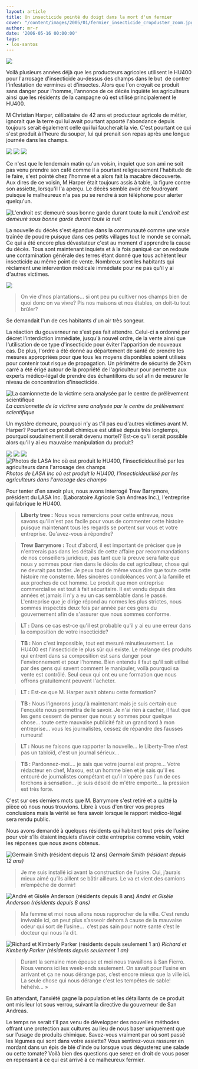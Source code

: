 ```yaml
---
layout: article
title: Un insecticide pointé du doigt dans la mort d'un fermier
cover: "/content/images/2005/01/fermier_insecticide_cropduster_zoom.jpg"
author: mr-r
date: '2006-05-16 00:00:00'
tags:
- los-santos
---
```


![](/content/images/2005/01/fermier_insecticide_cropduster.jpg)

Voilà plusieurs années déjà que les producteurs agricoles utilisent le HU400 pour l'arrosage d'insecticide au-dessus des champs dans le but&nbsp; de contrer l'infestation de vermines et d'insectes. Alors que l'on croyait ce produit sans danger pour l'homme, l'annonce de ce décès inquiète les agriculteurs ainsi que les résidents de la campagne où est utilisé principalement le HU400.

M Christian Harper, célibataire de 42 ans et producteur agricole de métier, ignorait que la terre qui lui avait pourtant apporté l'abondance depuis toujours serait également celle qui lui faucherait la vie. C'est pourtant ce qui s'est produit à l'heure du souper, lui qui prenait son repas après une longue journée dans les champs.

![](/content/images/2005/01/fermier_vue_terrain.jpg)
![](/content/images/2005/01/fermier_maison.jpg)
![](/content/images/2005/01/fermier_interieur_maison.jpg)

Ce n'est que le lendemain matin qu'un voisin, inquiet que son ami ne soit pas venu prendre son café comme il a pourtant religieusement l'habitude de le faire, s'est pointé chez l'homme et a alors fait la macabre découverte. Aux dires de ce voisin, M.Harper était toujours assis à table, la figure contre son assiette, lorsqu'il l'a aperçu. Le décès semble avoir été foudroyant puisque le malheureux n'a pas pu se rendre à son téléphone pour alerter quelqu'un.

![L'endroit est demeuré sous bonne garde durant toute la nuit](/content/images/2005/01/fermier_blockade.jpg)
_L'endroit est demeuré sous bonne garde durant toute la nuit_

La nouvelle du décès s'est épandue dans la communauté comme une vraie traînée de poudre puisque dans ces petits villages tout le monde se connaît. Ce qui a été encore plus dévastateur c'est au moment d'apprendre la cause du décès. Tous sont maintenant inquiets et à la fois paniqué car on redoute une contamination générale des terres étant donné que tous achètent leur insecticide au même point de vente. Nombreux sont les habitants qui réclament une intervention médicale immédiate pour ne pas qu'il y ai d'autres victimes.

![](/content/images/2005/01/Passant_5.jpg)

> On vie d'nos plantations... si ont peu pu cultiver nos champs bien de quoi donc on va vivre? Pis nos maisons et nos étables, on doit-tu tout brûler?

Se demandait l'un de ces habitants d'un air très songeur.

La réaction du gouverneur ne s'est pas fait attendre. Celui-ci a ordonné par décret l'interdiction immédiate, jusqu'à nouvel ordre, de la vente ainsi que l'utilisation de ce type d'insecticide pour éviter l'apparition de nouveaux cas. De plus, l'ordre a été donné au département de santé de prendre les mesures appropriées pour que tous les moyens disponibles soient utilisés pour contenir tout risque de propagation. Un périmètre de sécurité de 20km carré a été érigé autour de la propriété de l'agriculteur pour permettre aux experts médico-légal de prendre des échantillons du sol afin de mesurer le niveau de concentration d'insecticide.

![La camionnette de la victime sera analysée par le centre de prélèvement scientifique](/content/images/2005/01/fermier_camion.jpg)
_La camionnette de la victime sera analysée par le centre de prélèvement scientifique_

Un mystère demeure, pourquoi n'y as t'il pas eu d'autres victimes avant M. Harper? Pourtant ce produit chimique est utilisé depuis très longtemps, pourquoi soudainement il serait devenu mortel? Est-ce qu'il serait possible alors qu'il y ai eu mauvaise manipulation du produit?

![](/content/images/2005/01/fermier_sapa_usine.jpg)
![](/content/images/2005/01/fermier_sapa_cropdusters.jpg)
![](/content/images/2005/01/fermier_sapa_tanker.jpg)
![Photos de LASA Inc où est produit le HU400, l'insecticideutilisé par les agriculteurs dans l'arrosage des champs](/content/images/2005/01/fermier_sapa_traffic.jpg)
_Photos de LASA Inc où est produit le HU400, l'insecticideutilisé par les agriculteurs dans l'arrosage des champs_

Pour tenter d'en savoir plus, nous avons interrogé Trew Barrymore, président du LASA Inc. (Laboratoire Agricole San Andreas Inc.), l'entreprise qui fabrique le HU400.

> **Liberty tree :** Nous vous remercions pour cette entrevue, nous savons qu'il n'est pas facile pour vous de commenter cette histoire puisque maintenant tous les regards se portent sur vous et votre entreprise. Qu'avez-vous à répondre?

> **Trew Barrymore :** Tout d'abord, il est important de préciser que je n'entrerais pas dans les détails de cette affaire par recommandations de nos conseillers juridique, pas tant que la preuve sera faite que nous y sommes pour rien dans le décès de cet agriculteur, chose qui ne devrait pas tarder. Je peux tout de même vous dire que toute cette histoire me consterne. Mes sincères condoléances vont à la famille et aux proches de cet homme. Le produit que mon entreprise commercialise est tout à fait sécuritaire. Il est vendu depuis des années et jamais il n'y a eu un cas semblable dans le passé. L'entreprise que je dirige répond au normes les plus strictes, nous sommes inspectés deux fois par année par ces gens du gouvernement afin de s'assurer que nous sommes conforme.

> **LT :** Dans ce cas est-ce qu'il est probable qu'il y ai eu une erreur dans la composition de votre insecticide?

> **TB :** Non c'est impossible, tout est mesuré minutieusement. Le HU400 est l'insecticide le plus sûr qui existe. Le mélange des produits qui entrent dans sa composition est sans danger pour l'environnement et pour l'homme. Bien entendu il faut qu'il soit utilisé par des gens qui savent comment le manipuler, voilà pourquoi sa vente est contrôlé. Seul ceux qui ont eu une formation que nous offrons gratuitement peuvent l'acheter.

> **LT :** Est-ce que M. Harper avait obtenu cette formation?

> **TB :** Nous l'ignorons jusqu'à maintenant mais je suis certain que l'enquête nous permettra de le savoir. Je n'ai rien à cacher, il faut que les gens cessent de penser que nous y sommes pour quelque chose... toute cette mauvaise publicité fait un grand tord à mon entreprise... vous les journalistes, cessez de répandre des fausses rumeurs!

> **LT :** Nous ne faisons que rapporter la nouvelle... le Liberty-Tree n'est pas un tabloïd, c'est un journal sérieux...

> **TB :** Pardonnez-moi.... je sais que votre journal est propre... Votre rédacteur en chef, Maxou, est un homme bien et je sais qu'il es entouré de journalistes compétant et qu'il n'opère pas l'un de ces torchons à sensation... je suis désolé de m'être emporté... la pression est très forte.

C'est sur ces derniers mots que M. Barrymore s'est retiré et a quitté la pièce où nous nous trouvions. Libre à vous d'en tirer vos propres conclusions mais la vérité se fera savoir lorsque le rapport médico-légal sera rendu public.

Nous avons demandé à quelques résidents qui habitent tout près de l’usine pour voir s’ils étaient inquiets d’avoir cette entreprise comme voisin, voici les réponses que nous avons obtenus.

![Germain Smith (résident depuis 12 ans)](/content/images/2005/01/fermier_sapa_voisin_smith.jpg)
_Germain Smith (résident depuis 12 ans)_

> Je me suis installé ici avant la construction de l’usine. Oui, j’aurais mieux aimé qu’ils aillent se bâtir ailleurs. Le va et vient des camions m’empêche de dormir!

![André et Gisèle Anderson (résidents depuis 8 ans)](/content/images/2005/01/fermier_sapa_voisin_anderson.jpg)
_André et Gisèle Anderson (résidents depuis 8 ans)_

> Ma femme et moi nous allons nous rapprocher de la ville. C’est rendu invivable ici, on peut plus s’asseoir dehors à cause de la mauvaise odeur qui sort de l’usine...&nbsp; c’est pas sain pour notre santé c’est le docteur qui nous l’a dit.

![Richard et Kimberly Parker (résidents depuis seulement 1 an)](/content/images/2005/01/fermier_sapa_voisin_parker.jpg)
_Richard et Kimberly Parker (résidents depuis seulement 1 an)_

> Durant la semaine mon épouse et moi nous travaillons à San Fierro. Nous venons ici les week-ends seulement. On savait pour l’usine en arrivant et ça ne nous dérange pas, c’est encore mieux que la ville ici. La seule chose qui nous dérange c'est les tempêtes de sable! héhéhé... »

En attendant, l'anxiété gagne la population et les détaillants de ce produit ont mis leur lot sous verrou, suivant la directive du gouverneur de San Andreas.

Le temps ne serait t'il pas venu de développer des nouvelles méthodes offrant une protection aux cultures au lieu de nous baser uniquement que sur l'usage de produits chimique. Savez-vous vraiment par où sont passé les légumes qui sont dans votre assiette? Vous sentirez-vous rassurer en mordant dans un épis de blé d'inde ou lorsque vous dégusterez une salade ou cette tomate? Voilà bien des questions que serez en droit de vous poser en repensant à ce qui est arrivé à ce malheureux fermier.

<!--kg-card-end: markdown-->
